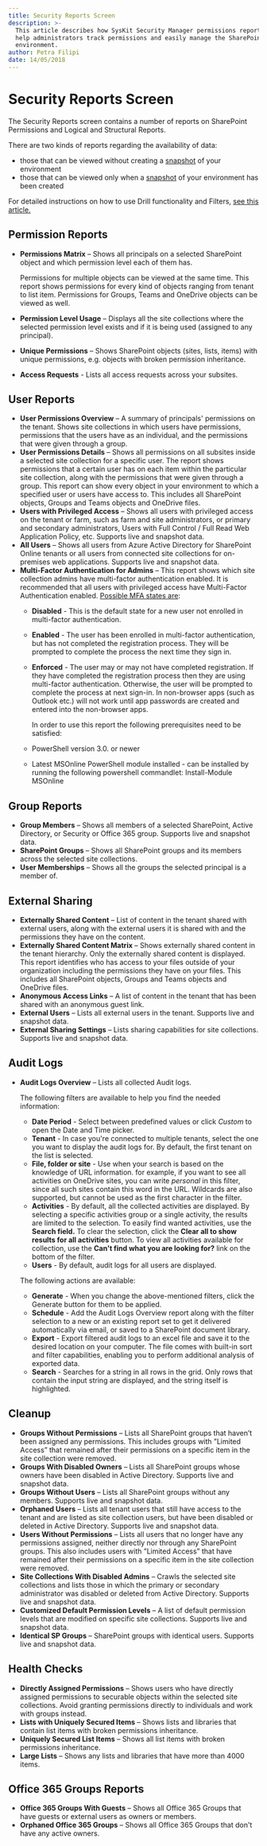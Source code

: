 ```yaml
---
title: Security Reports Screen
description: >-
  This article describes how SysKit Security Manager permissions reports can
  help administrators track permissions and easily manage the SharePoint
  environment.
author: Petra Filipi
date: 14/05/2018
---
```


# Security Reports Screen

The Security Reports screen contains a number of reports on SharePoint Permissions and Logical and Structural Reports.

There are two kinds of reports regarding the availability of data:

* those that can be viewed without creating a [snapshot](basics.md#snapshot) of your environment
* those that can be viewed only when a [snapshot](basics.md#snapshot) of your environment has been created

For detailed instructions on how to use Drill functionality and Filters, [see this article.](../how-to/use-filters-drill-and-column-chooser.md)

## Permission Reports

* **Permissions Matrix** – Shows all principals on a selected SharePoint object and which permission level each of them has.

  Permissions for multiple objects can be viewed at the same time. This report shows permissions for every kind of objects ranging from tenant to list item. Permissions for Groups, Teams and OneDrive objects can be viewed as well.

* **Permission Level Usage** – Displays all the site collections where the selected permission level exists and if it is being used \(assigned to any principal\).
* **Unique Permissions** – Shows SharePoint objects \(sites, lists, items\) with unique permissions, e.g. objects with broken permission inheritance.
* **Access Requests** - Lists all access requests across your subsites. 

## User Reports

* **User Permissions Overview** – A summary of principals' permissions on the tenant. Shows site collections in which users have permissions, permissions that the users have as an individual, and the permissions that were given through a group. 
* **User Permissions Details** – Shows all permissions on all subsites inside a selected site collection for a specific user. The report shows permissions that a certain user has on each item within the particular site collection, along with the permissions that were given through a group. This report can show every object in your environment to which a specified user or users have access to. This includes all SharePoint objects, Groups and Teams objects and OneDrive files.  
* **Users with Privileged Access** – Shows all users with privileged access on the tenant or farm, such as farm and site administrators, or primary and secondary administrators, Users with Full Control / Full Read Web Application Policy, etc. Supports live and snapshot data.
* **All Users** – Shows all users from Azure Active Directory for SharePoint Online tenants or all users from connected site collections for on-premises web applications. Supports live and snapshot data.
* **Multi-Factor Authentication for Admins** – This report shows which site collection admins have multi-factor authentication enabled. It is recommended that all users with privileged access have Multi-Factor Authentication enabled. [Possible MFA states are](https://social.msdn.microsoft.com/Forums/azure/en-US/46d1e71e-f98a-4e97-94f8-11621c3385d8/mfa-status-enabled-enforced?forum=windowsazureactiveauthentication):
  * **Disabled** - This is the default state for a new user not enrolled in multi-factor authentication.
  * **Enabled** - The user has been enrolled in multi-factor authentication, but has not completed the registration process. They will be prompted to complete the process the next time they sign in.
  * **Enforced** - The user may or may not have completed registration. If they have completed the registration process then they are using multi-factor authentication. Otherwise, the user will be prompted to complete the process at next sign-in. In non-browser apps \(such as Outlook etc.\) will not work until app passwords are created and entered into the non-browser apps.

    In order to use this report the following prerequisites need to be satisfied:

  * PowerShell version 3.0. or newer
  * Latest MSOnline PowerShell module installed - can be installed by running the following powershell commandlet: Install-Module MSOnline

## Group Reports

* **Group Members** – Shows all members of a selected SharePoint, Active Directory, or Security or Office 365 group. Supports live and snapshot data.
* **SharePoint Groups** – Shows all SharePoint groups and its members across the selected site collections.
* **User Memberships** – Shows all the groups the selected principal is a member of.

## External Sharing

* **Externally Shared Content** – List of content in the tenant shared with external users, along with the external users it is shared with and the permissions they have on the content.
* **Externally Shared Content Matrix** – Shows externally shared content in the tenant hierarchy. Only the externally shared content is displayed. This report identifies who has access to your files outside of your organization including the permissions they have on your files. This includes all SharePoint objects, Groups and Teams objects and OneDrive files. 
* **Anonymous Access Links** –  A list of content in the tenant that has been shared with an anonymous guest link.
* **External Users** – Lists all external users in the tenant. Supports live and snapshot data.
* **External Sharing Settings** – Lists sharing capabilities for site collections. Supports live and snapshot data.

## Audit Logs

* **Audit Logs Overview** – Lists all collected Audit logs.

  The following filters are available to help you find the needed information:

  * **Date Period** - Select between predefined values or click _Custom_ to open the Date and Time picker.
  * **Tenant** - In case you're connected to multiple tenants, select the one you want to display the audit logs for. By default, the first tenant on the list is selected.
  * **File, folder or site** - Use when your search is based on the knowledge of URL information. for example, if you want to see all activities on OneDrive sites, you can write _personal_ in this filter, since all such sites contain this word in the URL. Wildcards are also supported, but cannot be used as the first character in the filter.
  * **Activities** - By default, all the collected activities are displayed. By selecting a specific activities group or a single activity, the results are limited to the selection. To easily find wanted activities, use the **Search field.** To clear the selection, click the **Clear all to show results for all activities** button. To view all activities available for collection, use the **Can't find what you are looking for?** link on the bottom of the filter.
  * **Users** - By default, audit logs for all users are displayed. 

  The following actions are available:

  * **Generate** - When you change the above-mentioned filters, click the Generate button for them to be applied. 
  * **Schedule** - Add the Audit Logs Overview report along with the filter selection to a new or an existing report set to get it delivered automatically via email, or saved to a SharePoint document library.
  * **Export** - Export filtered audit logs to an excel file and save it to the desired location on your computer. The file comes with built-in sort and filter capabilities, enabling you to perform additional analysis of exported data.
  * **Search** - Searches for a string in all rows in the grid. Only rows that contain the input string are displayed, and the string itself is highlighted.

## Cleanup

* **Groups Without Permissions** – Lists all SharePoint groups that haven’t been assigned any permissions. This includes groups with ”Limited Access” that remained after their permissions on a specific item in the site collection were removed.
* **Groups With Disabled Owners** – Lists all SharePoint groups whose owners have been disabled in Active Directory. Supports live and snapshot data.
* **Groups Without Users** – Lists all SharePoint groups without any members. Supports live and snapshot data.
* **Orphaned Users** – Lists all tenant users that still have access to the tenant and are listed as site collection users, but have been disabled or deleted in Active Directory. Supports live and snapshot data.
* **Users Without Permissions** – Lists all users that no longer have any permissions assigned, neither directly nor through any SharePoint groups. This also includes users with ”Limited Access” that have remained after their permissions on a specific item in the site collection were removed.
* **Site Collections With Disabled Admins** – Crawls the selected site collections and lists those in which the primary or secondary administrator was disabled or deleted from Active Directory. Supports live and snapshot data.
* **Customized Default Permission Levels** – A list of default permission levels that are modified on specific site collections. Supports live and snapshot data.
* **Identical SP Groups** – SharePoint groups with identical users. Supports live and snapshot data.

## Health Checks

* **Directly Assigned Permissions** – Shows users who have directly assigned permissions to securable objects within the selected site collections. Avoid granting permissions directly to individuals and work with groups instead.
* **Lists with Uniquely Secured Items** – Shows lists and libraries that contain list items with broken permissions inheritance.
* **Uniquely Secured List Items** – Shows all list items with broken permissions inheritance.
* **Large Lists** – Shows any lists and libraries that have more than 4000 items.

## Office 365 Groups Reports

* **Office 365 Groups With Guests** – Shows all Office 365 Groups that have guests or external users as owners or members.
* **Orphaned Office 365 Groups** – Shows all Office 365 Groups that don't have any active owners.